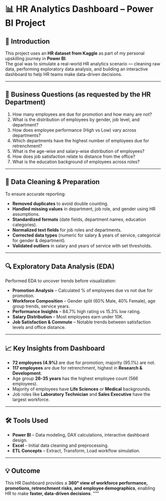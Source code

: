 
# 📊 HR Analytics Dashboard – Power BI Project

## 📌 Introduction
This project uses an **HR dataset from Kaggle** as part of my personal upskilling journey in **Power BI**.  
The goal was to simulate a real-world HR analytics scenario — cleaning raw data, performing exploratory data analysis, and building an interactive dashboard to help HR teams make data-driven decisions.

---

## 🏢 Business Questions (as requested by the HR Department)
1. How many employees are due for promotion and how many are not?  
2. What is the distribution of employees by gender, job level, and department?  
3. How does employee performance (High vs Low) vary across departments?  
4. Which departments have the highest number of employees due for retrenchment?  
5. What is the age-wise and salary-wise distribution of employees?  
6. How does job satisfaction relate to distance from the office?  
7. What is the education background of employees across roles?  

---

## 🧹 Data Cleaning & Preparation
To ensure accurate reporting:  
- **Removed duplicates** to avoid double counting.  
- **Handled missing values** in department, job role, and gender using HR assumptions.  
- **Standardized formats** (date fields, department names, education categories).  
- **Normalized text fields** for job roles and departments.  
- **Corrected data types** (numeric for salary & years of service, categorical for gender & department).  
- **Validated outliers** in salary and years of service with set thresholds.  

---

## 🔍 Exploratory Data Analysis (EDA)
Performed EDA to uncover trends before visualization:  
- **Promotion Analysis** – Calculated % of employees due vs not due for promotion.  
- **Workforce Composition** – Gender split (60% Male, 40% Female), age group trends, service years.  
- **Performance Insights** – 84.7% high rating vs 15.3% low rating.  
- **Salary Distribution** – Most employees earn under 10K.  
- **Job Satisfaction & Commute** – Notable trends between satisfaction levels and office distance.  

---

## 📈 Key Insights from Dashboard
- **72 employees (4.9%)** are due for promotion; majority (95.1%) are not.  
- **117 employees** are due for retrenchment, highest in **Research & Development**.  
- Age group **26-35 years** has the highest employee count (566 employees).  
- Majority of employees have **Life Sciences** or **Medical** backgrounds.  
- Job roles like **Laboratory Technician** and **Sales Executive** have the largest workforce.  

---

## 🛠 Tools Used
- **Power BI** – Data modeling, DAX calculations, interactive dashboard design.  
- **Excel** – Initial data cleaning and preprocessing.  
- **ETL Concepts** – Extract, Transform, Load workflow simulation.  

---

## 💡 Outcome
This HR Dashboard provides a **360° view of workforce performance, promotions, retrenchment risks, and employee demographics**, enabling HR to make **faster, data-driven decisions**.
"""

